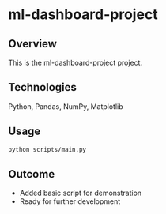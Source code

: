 # ml-dashboard-project

## Overview
This is the ml-dashboard-project project. 

## Technologies
Python, Pandas, NumPy, Matplotlib

## Usage
```bash
python scripts/main.py
```

## Outcome
- Added basic script for demonstration
- Ready for further development

